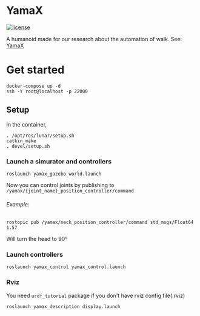 # YamaX
[![license](https://img.shields.io/github/license/Y-modify/YamaX.svg)](LICENSE)

A humanoid made for our research about the automation of walk. See: [YamaX](https://www.y-modify.org/yamax)

# Get started
```shell
docker-compose up -d
ssh -Y root@localhost -p 22000
```

## Setup
In the container,
```shell
. /opt/ros/lunar/setup.sh
catkin_make
. devel/setup.sh
```

### Launch a simurator and controllers
```shell
roslaunch yamax_gazebo world.launch
```
Now you can control joints by publishing to `/yamax/{joint_name}_position_controller/command`
###### Example:
```shell
rostopic pub /yamax/neck_position_controller/command std_msgs/Float64 1.57
```
Will turn the head to 90°

### Launch controllers
```shell
roslaunch yamax_control yamax_control.launch
```

### Rviz
You need `urdf_tutorial` package if you don't have rviz config file(.rviz)
```shell
roslaunch yamax_description display.launch
```
